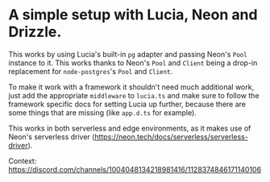 # A simple setup with Lucia, Neon and Drizzle.

This works by using Lucia's built-in `pg` adapter and passing Neon's `Pool` instance to it. This works thanks to Neon's `Pool` and `Client` being a drop-in replacement for `node-postgres`'s `Pool` and `Client`.

To make it work with a framework it shouldn't need much additional work, just add the appropriate `middleware` to `lucia.ts` and make sure to follow the framework specific docs for setting Lucia up further, because there are some things that are missing (like `app.d.ts` for example).

This works in both serverless and edge environments, as it makes use of Neon's serverless driver (https://neon.tech/docs/serverless/serverless-driver).

Context: https://discord.com/channels/1004048134218981416/1128374846171140106
